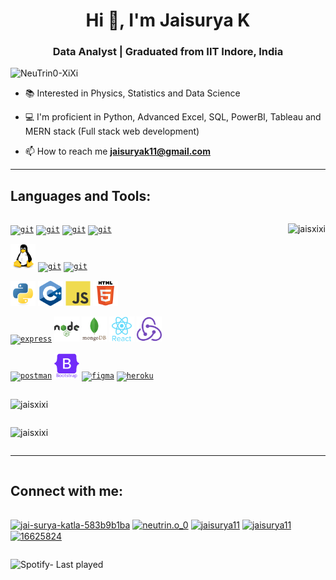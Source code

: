 <h1 align="center">Hi 👋, I'm Jaisurya K</h1>
<h3 align="center">Data Analyst | Graduated from IIT Indore, India</h3> 

<p align="left"> <img src="https://komarev.com/ghpvc/?username=NeuTrin0-XiXi&label=Profile%20views&color=251818&style=flat" alt="NeuTrin0-XiXi" /> </p>

- 📚 Interested in Physics, Statistics and Data Science

- 💻 I'm proficient in Python, Advanced Excel, SQL, PowerBI, Tableau and MERN stack (Full stack web development)

- 📫 How to reach me **jaisuryak11@gmail.com**
<hr>

<h2 align="left">Languages and Tools:</h2>  
<div style="display: flex; justify-content: space-between;flex-direction: row">
  <div>
    <p align="left"> 
      <code><a href="https://en.wikipedia.org/wiki/SQL" target="_blank" rel="noreferrer"><img src="https://i0.wp.com/learn.onemonth.com/wp-content/uploads/2019/07/image2-1.png?fit=600%2C315&ssl=1" alt="git" width="60" height="40"/></a></code>
      <code><a href="https://www.tableau.com/" target="_blank" rel="noreferrer"><img src="https://upload.wikimedia.org/wikipedia/commons/4/4b/Tableau_Logo.png" alt="git" width="140" height="40"/></a></code>
      <code><a href="https://www.microsoft.com/en-us/power-platform/products/power-bi" target="_blank" rel="noreferrer"><img src="https://upload.wikimedia.org/wikipedia/commons/c/cf/New_Power_BI_Logo.svg" alt="git" width="40" height="40"/></a></code>
      <code><a href="https://www.microsoft.com/en-gb/microsoft-365/excel" target="_blank" rel="noreferrer"><img src="https://upload.wikimedia.org/wikipedia/commons/3/34/Microsoft_Office_Excel_%282019%E2%80%93present%29.svg" alt="git" width="40" height="40"/></a></code>
    </p>
    <p align="left"> 
      <code><a href="https://www.linux.org/" target="_blank" rel="noreferrer"><img src="https://raw.githubusercontent.com/devicons/devicon/master/icons/linux/linux-original.svg" alt="linux" width="40" height="40"/></a></code>
     <code><a href="https://git-scm.com/" target="_blank" rel="noreferrer"><img src="https://www.vectorlogo.zone/logos/git-scm/git-scm-icon.svg" alt="git" width="40" height="40"/></a></code>
     <code><a href="https://www.mathworks.com/products/matlab.html" rel="noreferrer"><img src="https://upload.wikimedia.org/wikipedia/commons/2/21/Matlab_Logo.png" alt="git" width="40" height="40"/></a></code>
    </p>
   
  <p align="left">  
    <code><a href="https://www.python.org" target="_blank" rel="noreferrer"><img src="https://raw.githubusercontent.com/devicons/devicon/master/icons/python/python-original.svg" alt="python" width="40" height="40"/></a></code>
    <code><a href="https://www.w3schools.com/cpp/" target="_blank" rel="noreferrer"><img src="https://raw.githubusercontent.com/devicons/devicon/master/icons/cplusplus/cplusplus-original.svg" alt="cplusplus" width="40" height="40"/></a></code>
    <code><a href="https://developer.mozilla.org/en-US/docs/Web/JavaScript" target="_blank" rel="noreferrer"><img src="https://raw.githubusercontent.com/devicons/devicon/master/icons/javascript/javascript-original.svg" alt="javascript" width="40" height="40"/></a></code>
    <code><a href="https://www.w3.org/html/" target="_blank" rel="noreferrer"><img src="https://raw.githubusercontent.com/devicons/devicon/master/icons/html5/html5-original-wordmark.svg" alt="html5" width="40" height="40"/></a></code>
  </p>

   <p align="left"> 
      <code><a href="https://expressjs.com" target="_blank" rel="noreferrer"><img src="https://www.vectorlogo.zone/logos/expressjs/expressjs-icon.svg" alt="express" width="40" height="40"/></a></code>
        <code><a href="https://nodejs.org" target="_blank" rel="noreferrer"><img src="https://raw.githubusercontent.com/devicons/devicon/master/icons/nodejs/nodejs-original-wordmark.svg" alt="nodejs" width="40" height="40"/></a></code>
       <code><a href="https://www.mongodb.com/" target="_blank" rel="noreferrer"><img src="https://raw.githubusercontent.com/devicons/devicon/master/icons/mongodb/mongodb-original-wordmark.svg" alt="mongodb" width="40" height="40"/></a></code>
       <code><a href="https://reactjs.org/" target="_blank" rel="noreferrer"><img src="https://raw.githubusercontent.com/devicons/devicon/master/icons/react/react-original-wordmark.svg" alt="react" width="40" height="40"/></a></code>
     <code><a href="https://redux.js.org" target="_blank" rel="noreferrer"><img src="https://raw.githubusercontent.com/devicons/devicon/master/icons/redux/redux-original.svg" alt="redux" width="40" height="40"/></a></code>
  </p>
  
   <p align="left"> 
     <code><a href="https://postman.com" target="_blank" rel="noreferrer"><img src="https://www.vectorlogo.zone/logos/getpostman/getpostman-icon.svg" alt="postman" width="40" height="40"/></a></code>
     <code><a href="https://getbootstrap.com" target="_blank" rel="noreferrer"><img src="https://raw.githubusercontent.com/devicons/devicon/master/icons/bootstrap/bootstrap-plain-wordmark.svg" alt="bootstrap" width="40" height="40"/></a></code>
     <code><a href="https://www.figma.com/" target="_blank" rel="noreferrer"><img src="https://www.vectorlogo.zone/logos/figma/figma-icon.svg" alt="figma" width="40" height="40"/></a></code>
     <code><a href="https://heroku.com" target="_blank" rel="noreferrer"><img src="https://www.vectorlogo.zone/logos/heroku/heroku-icon.svg" alt="heroku" width="40" height="40"/></a></code>
  </p>
</div>
<p><img src="https://github-readme-stats.vercel.app/api/top-langs?username=jaisxixi&show_icons=true&theme=dracula&locale=en&layout=compact" alt="jaisxixi" /></p>
</div>

<div style="display: flex; justify-content: space-between;flex-direction: column">
<p align="left"><img align="left" src="https://github-readme-streak-stats.herokuapp.com/?user=jaisxixi&theme=dark" alt="jaisxixi" /></p>
<p align="center">&nbsp;<img align="left" src="https://github-readme-stats.vercel.app/api?username=jaisxixi&show_icons=true&theme=dracula&locale=en" alt="jaisxixi" /></p>
<hr>

<h2 align="left">Connect with me:</h2>
<p align="left">
<a href="https://linkedin.com/in/jaisurya-katla" target="blank">
  <img align="center" src="https://raw.githubusercontent.com/maurodesouza/profile-readme-generator/master/src/assets/icons/social/linkedin/default.svg" alt="jai-surya-katla-583b9b1ba" height="30" width="40" /></a>
<a href="https://instagram.com/neutrin.o_0" target="blank">
  <img align="center" src="https://raw.githubusercontent.com/rahuldkjain/github-profile-readme-generator/master/src/images/icons/Social/instagram.svg" alt="neutrin.o_0" height="30" width="40" /></a>
<a href="https://codeforces.com/profile/jaisurya11" target="blank">
  <img align="center" src="https://raw.githubusercontent.com/rahuldkjain/github-profile-readme-generator/master/src/images/icons/Social/codeforces.svg" alt="jaisurya11" height="30" width="40" /></a>
<a href="https://www.naukri.com/code360/profile/Neutrin0" target="_blank">
  <img align="center" src="https://cxotoday.com/wp-content/uploads/2023/09/Updated_Logo_CMYK-01-3.png" alt="jaisurya11" height="40" width="60"/></a>
<a href="https://stackoverflow.com/users/16625824" target="blank">
  <img align="center" src="https://raw.githubusercontent.com/rahuldkjain/github-profile-readme-generator/master/src/images/icons/Social/stack-overflow.svg" alt="16625824" height="30" width="40" /></a>
</p>
</div>

![Spotify- Last played](https://spotify-recently-played-readme.vercel.app/api?count=2&user=qn51eemsp5t92uiquw5yjuugk&width=1000)
